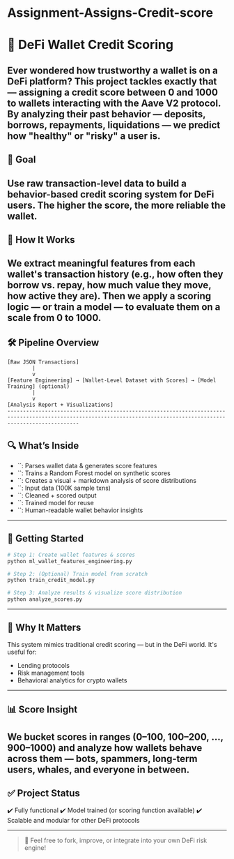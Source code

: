 # Assignment-Assigns-Credit-score
# 💸 DeFi Wallet Credit Scoring

Ever wondered how trustworthy a wallet is on a DeFi platform? This project tackles exactly that — assigning a **credit score between 0 and 1000** to wallets interacting with the Aave V2 protocol. By analyzing their past behavior — deposits, borrows, repayments, liquidations — we predict how "healthy" or "risky" a user is.
-------------------------------------------------------------------------------------------------------------------------------------------------------------------

## 🎯 Goal

Use raw transaction-level data to **build a behavior-based credit scoring system** for DeFi users. The higher the score, the more reliable the wallet.
-------------------------------------------------------------------------------------------------------------------------------------------------------------------

## 🧠 How It Works

We extract meaningful features from each wallet's transaction history (e.g., how often they borrow vs. repay, how much value they move, how active they are). Then we apply a scoring logic — or train a model — to evaluate them on a scale from 0 to 1000.
-------------------------------------------------------------------------------------------------------------------------------------------------------------------

## 🛠️ Pipeline Overview

```plaintext
[Raw JSON Transactions]
        |
        v
[Feature Engineering] → [Wallet-Level Dataset with Scores] → [Model Training] (optional)
        |
        v
[Analysis Report + Visualizations]
-------------------------------------------------------------------------------------------------------------------------------------------------------------------
```

## 🔍 What’s Inside

* \`\`: Parses wallet data & generates score features
* \`\`: Trains a Random Forest model on synthetic scores
* \`\`: Creates a visual + markdown analysis of score distributions
* \`\`: Input data (100K sample txns)
* \`\`: Cleaned + scored output
* \`\`: Trained model for reuse
* \`\`: Human-readable wallet behavior insights
-------------------------------------------------------------------------------------------------------------------------------------------------------------------

## 🚀 Getting Started

```bash
# Step 1: Create wallet features & scores
python ml_wallet_features_engineering.py

# Step 2: (Optional) Train model from scratch
python train_credit_model.py

# Step 3: Analyze results & visualize score distribution
python analyze_scores.py
```
-------------------------------------------------------------------------------------------------------------------------------------------------------------------

## 🔬 Why It Matters

This system mimics traditional credit scoring — but in the DeFi world. It's useful for:

* Lending protocols
* Risk management tools
* Behavioral analytics for crypto wallets
-------------------------------------------------------------------------------------------------------------------------------------------------------------------

## 📊 Score Insight

We bucket scores in ranges (0–100, 100–200, ..., 900–1000) and analyze how wallets behave across them — bots, spammers, long-term users, whales, and everyone in between.
-------------------------------------------------------------------------------------------------------------------------------------------------------------------

## ✅ Project Status

✔️ Fully functional
✔️ Model trained (or scoring function available)
✔️ Scalable and modular for other DeFi protocols

---

> 🔗 Feel free to fork, improve, or integrate into your own DeFi risk engine!
